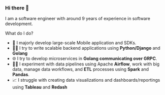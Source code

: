 ### Hi there 👋

I am a software engineer with around 9 years of experience in software development.

What do I do?

- 📱 I majorly develop large-scale Mobile application and SDKs. 
- 👨‍💻 I try to write scalable backend applications using **Python/Django** and **Golang**
- 🌐 I try to develop microservices in **Golang communicating over GRPC**.
- 🧑‍🔧 I experiment with data pipelines using Apache **Airflow**, work with big data, manage data workflows, and **ETL** processes using **Spark** and **Pandas**.
- 📈 I struggle with creating data visualizations and dashboards/reportings using **Tableau** and **Redash** 

